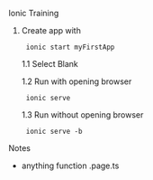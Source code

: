 Ionic Training

1. Create app with 

        ionic start myFirstApp

    1.1 Select Blank

    1.2 Run with opening browser

        ionic serve

    1.3 Run without opening browser

        ionic serve -b



Notes
- anything function .page.ts